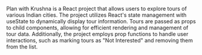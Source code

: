 Plan with Krushna is a React project that allows users to explore tours of various Indian cities. The project utilizes React's state management with useState to dynamically display tour information. Tours are passed as props to child components, allowing for efficient rendering and management of tour data. Additionally, the project employs prop functions to handle user interactions, such as marking tours as "Not Interested" and removing them from the list.
